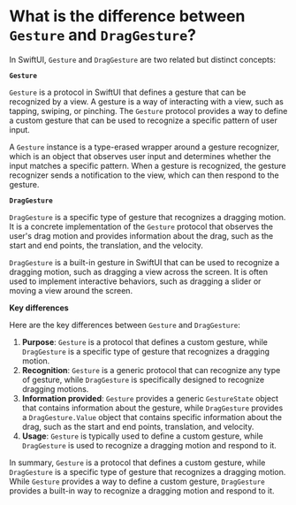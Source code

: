 # What is the difference between `Gesture` and `DragGesture`?

In SwiftUI, `Gesture` and `DragGesture` are two related but distinct concepts:

**`Gesture`**

`Gesture` is a protocol in SwiftUI that defines a gesture that can be recognized by a view. A gesture is a way of interacting with a view, such as tapping, swiping, or pinching. The `Gesture` protocol provides a way to define a custom gesture that can be used to recognize a specific pattern of user input.

A `Gesture` instance is a type-erased wrapper around a gesture recognizer, which is an object that observes user input and determines whether the input matches a specific pattern. When a gesture is recognized, the gesture recognizer sends a notification to the view, which can then respond to the gesture.

**`DragGesture`**

`DragGesture` is a specific type of gesture that recognizes a dragging motion. It is a concrete implementation of the `Gesture` protocol that observes the user's drag motion and provides information about the drag, such as the start and end points, the translation, and the velocity.

`DragGesture` is a built-in gesture in SwiftUI that can be used to recognize a dragging motion, such as dragging a view across the screen. It is often used to implement interactive behaviors, such as dragging a slider or moving a view around the screen.

**Key differences**

Here are the key differences between `Gesture` and `DragGesture`:

1. **Purpose**: `Gesture` is a protocol that defines a custom gesture, while `DragGesture` is a specific type of gesture that recognizes a dragging motion.
2. **Recognition**: `Gesture` is a generic protocol that can recognize any type of gesture, while `DragGesture` is specifically designed to recognize dragging motions.
3. **Information provided**: `Gesture` provides a generic `GestureState` object that contains information about the gesture, while `DragGesture` provides a `DragGesture.Value` object that contains specific information about the drag, such as the start and end points, translation, and velocity.
4. **Usage**: `Gesture` is typically used to define a custom gesture, while `DragGesture` is used to recognize a dragging motion and respond to it.

In summary, `Gesture` is a protocol that defines a custom gesture, while `DragGesture` is a specific type of gesture that recognizes a dragging motion. While `Gesture` provides a way to define a custom gesture, `DragGesture` provides a built-in way to recognize a dragging motion and respond to it.